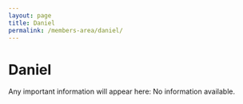 ```yaml
---
layout: page
title: Daniel
permalink: /members-area/daniel/
---
```

<h1> Daniel </h1>
Any important information will appear here:
No information available.
